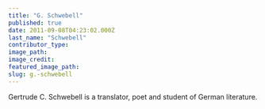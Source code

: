 ```yaml
---
title: "G. Schwebell"
published: true
date: 2011-09-08T04:23:02.000Z
last_name: "Schwebell"
contributor_type:
image_path:
image_credit:
featured_image_path:
slug: g.-schwebell
---
```


Gertrude C. Schwebell is a translator, poet and student of German literature.

